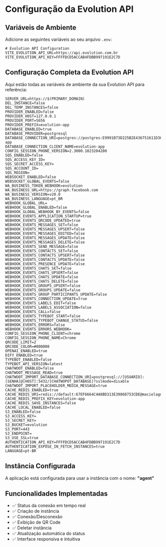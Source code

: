 # Configuração da Evolution API

## Variáveis de Ambiente

Adicione as seguintes variáveis ao seu arquivo `.env`:

```env
# Evolution API Configuration
VITE_EVOLUTION_API_URL=https://api.evolution.com.br
VITE_EVOLUTION_API_KEY=FFFFDCD5ACCAB4FDBB997191E2C7D
```

## Configuração Completa da Evolution API

Aqui estão todas as variáveis de ambiente da sua Evolution API para referência:

```env
SERVER_URL=https://$(PRIMARY_DOMAIN)
DEL_INSTANCE=false
DEL_TEMP_INSTANCES=false
PROVIDER_ENABLED=false
PROVIDER_HOST=127.0.0.1
PROVIDER_PORT=5656
PROVIDER_PREFIX=evolution-app
DATABASE_ENABLED=true
DATABASE_PROVIDER=postgresql
DATABASE_CONNECTION_URI=postgres://postgres:E9991B73D225B2E436751611D36AC@macielagent_postgres:5432/evolution-app
DATABASE_CONNECTION_CLIENT_NAME=evolution-app
CONFIG_SESSION_PHONE_VERSION=2.3000.1023204200
SQS_ENABLED=false
SQS_ACCESS_KEY_ID=
SQS_SECRET_ACCESS_KEY=
SQS_ACCOUNT_ID=
SQS_REGION=
WEBSOCKET_ENABLED=false
WEBSOCKET_GLOBAL_EVENTS=false
WA_BUSINESS_TOKEN_WEBHOOK=evolution
WA_BUSINESS_URL=https://graph.facebook.com
WA_BUSINESS_VERSION=v20.0
WA_BUSINESS_LANGUAGE=pt_BR
WEBHOOK_GLOBAL_URL=
WEBHOOK_GLOBAL_ENABLED=false
WEBHOOK_GLOBAL_WEBHOOK_BY_EVENTS=false
WEBHOOK_EVENTS_APPLICATION_STARTUP=true
WEBHOOK_EVENTS_QRCODE_UPDATED=true
WEBHOOK_EVENTS_MESSAGES_SET=false
WEBHOOK_EVENTS_MESSAGES_UPSERT=false
WEBHOOK_EVENTS_MESSAGES_EDITED=false
WEBHOOK_EVENTS_MESSAGES_UPDATE=false
WEBHOOK_EVENTS_MESSAGES_DELETE=false
WEBHOOK_EVENTS_SEND_MESSAGE=false
WEBHOOK_EVENTS_CONTACTS_SET=false
WEBHOOK_EVENTS_CONTACTS_UPSERT=false
WEBHOOK_EVENTS_CONTACTS_UPDATE=false
WEBHOOK_EVENTS_PRESENCE_UPDATE=false
WEBHOOK_EVENTS_CHATS_SET=false
WEBHOOK_EVENTS_CHATS_UPSERT=false
WEBHOOK_EVENTS_CHATS_UPDATE=false
WEBHOOK_EVENTS_CHATS_DELETE=false
WEBHOOK_EVENTS_GROUPS_UPSERT=false
WEBHOOK_EVENTS_GROUPS_UPDATE=false
WEBHOOK_EVENTS_GROUP_PARTICIPANTS_UPDATE=false
WEBHOOK_EVENTS_CONNECTION_UPDATE=true
WEBHOOK_EVENTS_LABELS_EDIT=false
WEBHOOK_EVENTS_LABELS_ASSOCIATION=false
WEBHOOK_EVENTS_CALL=false
WEBHOOK_EVENTS_TYPEBOT_START=false
WEBHOOK_EVENTS_TYPEBOT_CHANGE_STATUS=false
WEBHOOK_EVENTS_ERRORS=false
WEBHOOK_EVENTS_ERRORS_WEBHOOK=
CONFIG_SESSION_PHONE_CLIENT=chrome
CONFIG_SESSION_PHONE_NAME=Chrome
QRCODE_LIMIT=2
QRCODE_COLOR=#000000
OPENAI_ENABLED=true
DIFY_ENABLED=true
TYPEBOT_ENABLED=false
TYPEBOT_API_VERSION=latest
CHATWOOT_ENABLED=false
CHATWOOT_MESSAGE_READ=true
CHATWOOT_IMPORT_DATABASE_CONNECTION_URI=postgresql://[USUARIO]:[SENHA]@[HOST]:5432/[CHATWOPOT_DATABASE]?sslmode=disable
CHATWOOT_IMPORT_PLACEHOLDER_MEDIA_MESSAGE=true
CACHE_REDIS_ENABLED=true
CACHE_REDIS_URI=redis://default:67EF6664C4A8BD313E39868753CDE@macielagent_redis:6379/5
CACHE_REDIS_PREFIX_KEY=evolution-app
CACHE_REDIS_SAVE_INSTANCES=false
CACHE_LOCAL_ENABLED=false
S3_ENABLED=false
S3_ACCESS_KEY=
S3_SECRET_KEY=
S3_BUCKET=evolution
S3_PORT=443
S3_ENDPOINT=
S3_USE_SSL=true
AUTHENTICATION_API_KEY=FFFFDCD5ACCAB4FDBB997191E2C7D
AUTHENTICATION_EXPOSE_IN_FETCH_INSTANCES=true
LANGUAGE=pt-BR
```

## Instância Configurada

A aplicação está configurada para usar a instância com o nome: **"agent"**

## Funcionalidades Implementadas

- ✅ Status da conexão em tempo real
- ✅ Criação de instância
- ✅ Conexão/Desconexão
- ✅ Exibição de QR Code
- ✅ Deletar instância
- ✅ Atualização automática do status
- ✅ Interface responsiva e intuitiva 